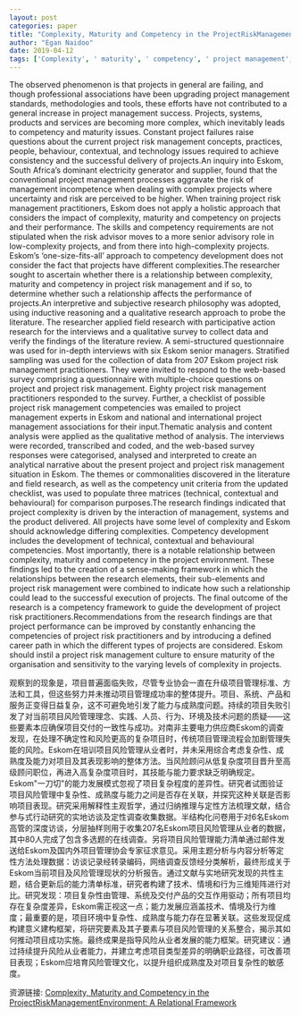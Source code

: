 ```yaml
---
layout: post
categories: paper
title: "Complexity, Maturity and Competency in the ProjectRiskManagementEnvironment: A Relational Framework"
author: "Egan Naidoo"
date: 2019-04-12
tags: ['Complexity', ' maturity', ' competency', ' project management', ' risk management']
---
```


The observed phenomenon is that projects in general are failing, and though professional associations have been upgrading project management standards, methodologies and tools, these efforts have not contributed to a general increase in project management success. Projects, systems, products and services are becoming more complex, which inevitably leads to competency and maturity issues. Constant project failures raise questions about the current project risk management concepts, practices, people, behaviour, contextual, and technology issues required to achieve consistency and the successful delivery of projects.An inquiry into Eskom, South Africa’s dominant electricity generator and supplier, found that the conventional project management processes aggravate the risk of management incompetence when dealing with complex projects where uncertainty and risk are perceived to be higher. When training project risk management practitioners, Eskom does not apply a holistic approach that considers the impact of complexity, maturity and competency on projects and their performance. The skills and competency requirements are not stipulated when the risk advisor moves to a more senior advisory role in low-complexity projects, and from there into high-complexity projects. Eskom’s ‘one-size-fits-all’ approach to competency development does not consider the fact that projects have different complexities.The researcher sought to ascertain whether there is a relationship between complexity, maturity and competency in project risk management and if so, to determine whether such a relationship affects the performance of projects.An interpretive and subjective research philosophy was adopted, using inductive reasoning and a qualitative research approach to probe the literature. The researcher applied field research with participative action research for the interviews and a qualitative survey to collect data and verify the findings of the literature review. A semi-structured questionnaire was used for in-depth interviews with six Eskom senior managers. Stratified sampling was used for the collection of data from 207 Eskom project risk management practitioners. They were invited to respond to the web-based survey comprising a questionnaire with multiple-choice questions on project and project risk management. Eighty project risk management practitioners responded to the survey. Further, a checklist of possible project risk management competencies was emailed to project management experts in Eskom and national and international project management associations for their input.Thematic analysis and content analysis were applied as the qualitative method of analysis. The interviews were recorded, transcribed and coded, and the web-based survey responses were categorised, analysed and interpreted to create an analytical narrative about the present project and project risk management situation in Eskom. The themes or commonalities discovered in the literature and field research, as well as the competency unit criteria from the updated checklist, was used to populate three matrices (technical, contextual and behavioural) for comparison purposes.The research findings indicated that project complexity is driven by the interaction of management, systems and the product delivered. All projects have some level of complexity and Eskom should acknowledge differing complexities. Competency development includes the development of technical, contextual and behavioural competencies. Most importantly, there is a notable relationship between complexity, maturity and competency in the project environment. These findings led to the creation of a sense-making framework in which the relationships between the research elements, their sub-elements and project risk management were combined to indicate how such a relationship could lead to the successful execution of projects. The final outcome of the research is a competency framework to guide the development of project risk practitioners.Recommendations from the research findings are that project performance can be improved by constantly enhancing the competencies of project risk practitioners and by introducing a defined career path in which the different types of projects are considered. Eskom should instil a project risk management culture to ensure maturity of the organisation and sensitivity to the varying levels of complexity in projects.

观察到的现象是，项目普遍面临失败，尽管专业协会一直在升级项目管理标准、方法和工具，但这些努力并未推动项目管理成功率的整体提升。项目、系统、产品和服务正变得日益复杂，这不可避免地引发了能力与成熟度问题。持续的项目失败引发了对当前项目风险管理理念、实践、人员、行为、环境及技术问题的质疑——这些要素本应确保项目交付的一致性与成功。对南非主要电力供应商Eskom的调查发现，在处理不确定性和风险更高的复杂项目时，传统项目管理流程会加剧管理失能的风险。Eskom在培训项目风险管理从业者时，并未采用综合考虑复杂性、成熟度及能力对项目及其表现影响的整体方法。当风险顾问从低复杂度项目晋升至高级顾问职位，再进入高复杂度项目时，其技能与能力要求缺乏明确规定。Eskom"一刀切"的能力发展模式忽视了项目复杂程度的差异性。研究者试图验证项目风险管理中复杂性、成熟度与能力之间是否存在关联，并探究这种关联是否影响项目表现。研究采用解释性主观哲学，通过归纳推理与定性方法梳理文献，结合参与式行动研究的实地访谈及定性调查收集数据。半结构化问卷用于对6名Eskom高管的深度访谈，分层抽样则用于收集207名Eskom项目风险管理从业者的数据，其中80人完成了包含多选题的在线调查。另将项目风险管理能力清单通过邮件发送给Eskom及国内外项目管理协会专家征求意见。采用主题分析与内容分析等定性方法处理数据：访谈记录经转录编码，网络调查反馈经分类解析，最终形成关于Eskom当前项目及风险管理现状的分析报告。通过文献与实地研究发现的共性主题，结合更新后的能力清单标准，研究者构建了技术、情境和行为三维矩阵进行对比。研究发现：项目复杂性由管理、系统及交付产品的交互作用驱动；所有项目均存在复杂度差异，Eskom需正视这一点；能力发展应涵盖技术、情境及行为维度；最重要的是，项目环境中复杂性、成熟度与能力存在显著关联。这些发现促成构建意义建构框架，将研究要素及其子要素与项目风险管理的关系整合，揭示其如何推动项目成功实施。最终成果是指导风险从业者发展的能力框架。研究建议：通过持续提升风险从业者能力，并建立考虑项目类型差异的明确职业路径，可改善项目表现；Eskom应培育风险管理文化，以提升组织成熟度及对项目复杂性的敏感度。

资源链接: [Complexity, Maturity and Competency in the ProjectRiskManagementEnvironment: A Relational Framework](https://papers.ssrn.com/sol3/papers.cfm?abstract_id=3354041)
